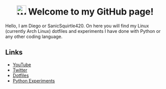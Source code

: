  <h1 align='center'>
    <img src='https://raw.githubusercontent.com/MartinHeinz/MartinHeinz/master/wave.gif' 
        alt='Waving hand animated gif'
        height='30px'
        width='30px' />
 Welcome to my GitHub page!
</h2>
Hello, I am Diego or SanicSquirtle420. On here you will find my Linux (currently Arch Linux) dotfiles and experiments I have done with Python or any other coding language. 

## Links
- [YouTube](https://youtube.com/SanicSquirtle420)
- [Twitter](https://twitter.com/SanicSquirtle42)
- [Dotfiles](https://github.com/sanicsquirtle420/dotfiles/)
- [Python Experiments](https://github.com/sanicsquirtle420/python-experiments)

<!---
sanicsquirtle420/sanicsquirtle420 is a ✨ special ✨ repository because its `README.md` (this file) appears on your GitHub profile.
You can click the Preview link to take a look at your changes.
--->
